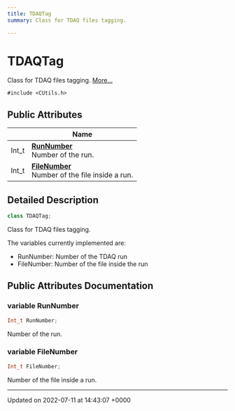 ```yaml
---
title: TDAQTag
summary: Class for TDAQ files tagging. 

---
```


# TDAQTag



Class for TDAQ files tagging.  [More...](#detailed-description)


`#include <CUtils.h>`

## Public Attributes

|                | Name           |
| -------------- | -------------- |
| Int_t | **[RunNumber](/Classes/classTDAQTag.md#variable-runnumber)** <br>Number of the run.  |
| Int_t | **[FileNumber](/Classes/classTDAQTag.md#variable-filenumber)** <br>Number of the file inside a run.  |

## Detailed Description

```cpp
class TDAQTag;
```

Class for TDAQ files tagging. 

The variables currently implemented are:

* RunNumber: Number of the TDAQ run
* FileNumber: Number of the file inside the run 

## Public Attributes Documentation

### variable RunNumber

```cpp
Int_t RunNumber;
```

Number of the run. 

### variable FileNumber

```cpp
Int_t FileNumber;
```

Number of the file inside a run. 

-------------------------------

Updated on 2022-07-11 at 14:43:07 +0000